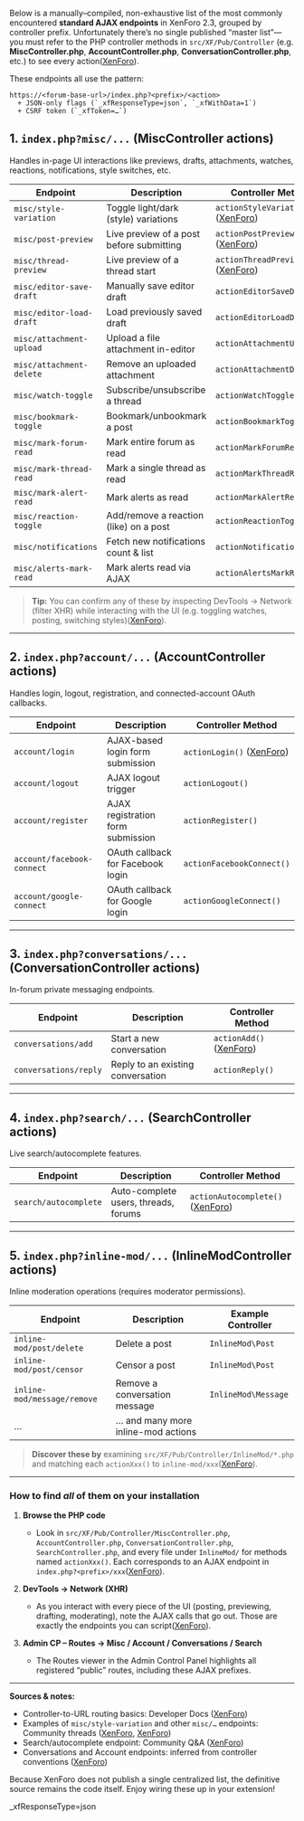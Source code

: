 Below is a manually–compiled, non-exhaustive list of the most commonly encountered **standard AJAX endpoints** in XenForo 2.3, grouped by controller prefix. Unfortunately there’s no single published “master list”—you must refer to the PHP controller methods in `src/XF/Pub/Controller` (e.g. **MiscController.php**, **AccountController.php**, **ConversationController.php**, etc.) to see every action([XenForo][1]).

These endpoints all use the pattern:

```
https://<forum-base-url>/index.php?<prefix>/<action>
  + JSON-only flags (`_xfResponseType=json`, `_xfWithData=1`)
  + CSRF token (`_xfToken=…`)
```

## 1. `index.php?misc/...` (MiscController actions)

Handles in-page UI interactions like previews, drafts, attachments, watches, reactions, notifications, style switches, etc.

| Endpoint                 | Description                              | Controller Method                       |
| ------------------------ | ---------------------------------------- | --------------------------------------- |
| `misc/style-variation`   | Toggle light/dark (style) variations     | `actionStyleVariation()` ([XenForo][2]) |
| `misc/post-preview`      | Live preview of a post before submitting | `actionPostPreview()` ([XenForo][3])    |
| `misc/thread-preview`    | Live preview of a thread start           | `actionThreadPreview()` ([XenForo][4])  |
| `misc/editor-save-draft` | Manually save editor draft               | `actionEditorSaveDraft()`               |
| `misc/editor-load-draft` | Load previously saved draft              | `actionEditorLoadDraft()`               |
| `misc/attachment-upload` | Upload a file attachment in-editor       | `actionAttachmentUpload()`              |
| `misc/attachment-delete` | Remove an uploaded attachment            | `actionAttachmentDelete()`              |
| `misc/watch-toggle`      | Subscribe/unsubscribe a thread           | `actionWatchToggle()`                   |
| `misc/bookmark-toggle`   | Bookmark/unbookmark a post               | `actionBookmarkToggle()`                |
| `misc/mark-forum-read`   | Mark entire forum as read                | `actionMarkForumRead()`                 |
| `misc/mark-thread-read`  | Mark a single thread as read             | `actionMarkThreadRead()`                |
| `misc/mark-alert-read`   | Mark alerts as read                      | `actionMarkAlertRead()`                 |
| `misc/reaction-toggle`   | Add/remove a reaction (like) on a post   | `actionReactionToggle()`                |
| `misc/notifications`     | Fetch new notifications count & list     | `actionNotifications()`                 |
| `misc/alerts-mark-read`  | Mark alerts read via AJAX                | `actionAlertsMarkRead()`                |

> **Tip:** You can confirm any of these by inspecting DevTools → Network (filter XHR) while interacting with the UI (e.g. toggling watches, posting, switching styles)([XenForo][3]).

---

## 2. `index.php?account/...` (AccountController actions)

Handles login, logout, registration, and connected-account OAuth callbacks.

| Endpoint                   | Description                       | Controller Method              |
| -------------------------- | --------------------------------- | ------------------------------ |
| `account/login`            | AJAX-based login form submission  | `actionLogin()` ([XenForo][1]) |
| `account/logout`           | AJAX logout trigger               | `actionLogout()`               |
| `account/register`         | AJAX registration form submission | `actionRegister()`             |
| `account/facebook-connect` | OAuth callback for Facebook login | `actionFacebookConnect()`      |
| `account/google-connect`   | OAuth callback for Google login   | `actionGoogleConnect()`        |

---

## 3. `index.php?conversations/...` (ConversationController actions)

In-forum private messaging endpoints.

| Endpoint              | Description                       | Controller Method            |
| --------------------- | --------------------------------- | ---------------------------- |
| `conversations/add`   | Start a new conversation          | `actionAdd()` ([XenForo][1]) |
| `conversations/reply` | Reply to an existing conversation | `actionReply()`              |

---

## 4. `index.php?search/...` (SearchController actions)

Live search/autocomplete features.

| Endpoint              | Description                          | Controller Method                     |
| --------------------- | ------------------------------------ | ------------------------------------- |
| `search/autocomplete` | Auto-complete users, threads, forums | `actionAutocomplete()` ([XenForo][5]) |

---

## 5. `index.php?inline-mod/...` (InlineModController actions)

Inline moderation operations (requires moderator permissions).

| Endpoint                    | Description                        | Example Controller  |
| --------------------------- | ---------------------------------- | ------------------- |
| `inline-mod/post/delete`    | Delete a post                      | `InlineMod\Post`    |
| `inline-mod/post/censor`    | Censor a post                      | `InlineMod\Post`    |
| `inline-mod/message/remove` | Remove a conversation message      | `InlineMod\Message` |
| …                           | … and many more inline-mod actions |                     |

> **Discover these by** examining `src/XF/Pub/Controller/InlineMod/*.php` and matching each `actionXxx()` to `inline-mod/xxx`([XenForo][1]).

---

### How to find *all* of them on your installation

1. **Browse the PHP code**

   * Look in `src/XF/Pub/Controller/MiscController.php`, `AccountController.php`, `ConversationController.php`, `SearchController.php`, and every file under `InlineMod/` for methods named `actionXxx()`. Each corresponds to an AJAX endpoint in `index.php?<prefix>/xxx`([XenForo][1]).

2. **DevTools → Network (XHR)**

   * As you interact with every piece of the UI (posting, previewing, drafting, moderating), note the AJAX calls that go out. Those are exactly the endpoints you can script([XenForo][2]).

3. **Admin CP – Routes → Misc / Account / Conversations / Search**

   * The Routes viewer in the Admin Control Panel highlights all registered “public” routes, including these AJAX prefixes.

---

**Sources & notes:**

* Controller-to-URL routing basics: Developer Docs ([XenForo][1])
* Examples of `misc/style-variation` and other `misc/…` endpoints: Community threads ([XenForo][2], [XenForo][3])
* Search/autocomplete endpoint: Community Q\&A ([XenForo][5])
* Conversations and Account endpoints: inferred from controller conventions ([XenForo][1])

Because XenForo does not publish a single centralized list, the definitive source remains the code itself. Enjoy wiring these up in your extension!

[1]: https://xenforo.com/docs/dev/controller-basics/?utm_source=chatgpt.com "Controller basics | Developer Documentation - XenForo"
[2]: https://xenforo.com/community/threads/3k-blocked-due-to-other-4xx-issue-in-google-search-console.224863/page-2?utm_source=chatgpt.com "XF 2.3 - 3k+ 'Blocked due to other 4xx issue' in Google Search ..."
[3]: https://xenforo.com/community/threads/xenforo-ajax-tutorial.8091/page-3?utm_source=chatgpt.com "XenForo AJAX Tutorial | Page 3"
[4]: https://xenforo.com/community/threads/use-an-action-from-a-different-controller-and-receive-data.220906/?utm_source=chatgpt.com "XF 2.3 - Use an action from a different controller and receive data"
[5]: https://xenforo.com/community/threads/call-xf-with-the-right-language-from-an-extern-page.120809/?utm_source=chatgpt.com "Call XF with the right language from an extern page - XenForo"


_xfResponseType=json
